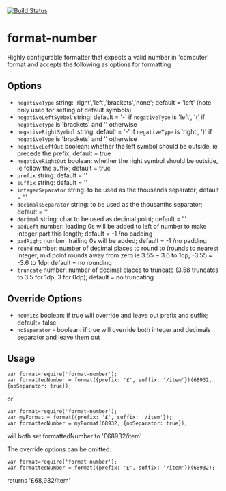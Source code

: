 [![Build Status](https://secure.travis-ci.org/componitable/format-number.png)](http://travis-ci.org/componitable/format-number)
# format-number

Highly configurable formatter that expects a valid number in 'computer' format and accepts the following as options for formatting

## Options

- `negativeType` string: 'right','left','brackets','none'; default = 'left' (note only used for setting of default symbols)
- `negativeLeftSymbol` string: default = '-' if `negativeType` is 'left', '(' if `negativeType` is 'brackets' and '' otherwise
- `negativeRightSymbol` string: default = '-' if `negativeType` is 'right', ')' if `negativeType` is 'brackets' and '' otherwise
- `negativeLeftOut` boolean: whether the left symbol should be outside, ie precede the prefix; default = true
- `negativeRightOut` boolean: whether the right symbol should be outside, ie follow the suffix; default = true
- `prefix` string: default = ''
- `suffix` string: default = ''
- `integerSeparator` string: to be used as the thousands separator; default = ','
- `decimalsSeparator` string: to be used as the thousanths separator; default = ''
- `decimal` string: char to be used as decimal point; default = '.'
- `padLeft` number: leading 0s will be added to left of number to make integer part this length; default = -1 /no padding
- `padRight` number: trailing 0s will be added; default = -1 /no padding
- `round` number: number of decimal places to round to (rounds to nearest integer, mid point rounds away from zero ie 3.55 ~ 3.6 to 1dp, -3.55 ~ -3.6 to 1dp; default = no rounding
- `truncate` number: number of decimal places to truncate (3.58 truncates to 3.5 for 1dp, 3 for 0dp); default =  no truncating

## Override Options

- `noUnits` boolean: if true will override and leave out prefix and suffix; default= false
- `noSeparator` - boolean: if true will override both integer and decimals separator and leave them out

## Usage

```
var format=require('format-number');
var formattedNumber = format({prefix: '£', suffix: '/item'})(68932, {noSeparator: true});
```

or

```
var format=require('format-number');
var myFormat = format({prefix: '£', suffix: '/item'});
var formattedNumber = myFormat(68932, {noSeparator: true});
```

will both set formattedNumber to '£68932/item'

The override options can be omitted:

```
var format=require('format-number');
var formattedNumber = format({prefix: '£', suffix: '/item'})(68932);
```

returns '£68,932/item'
